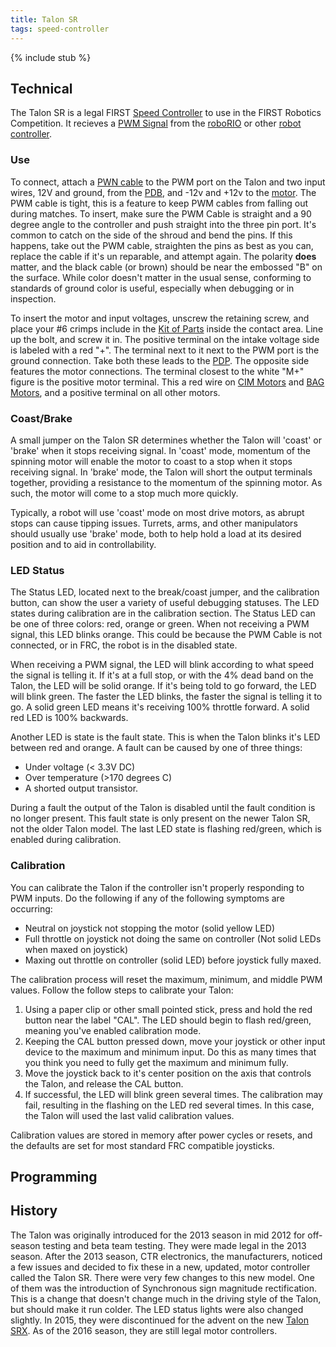 ```yaml
---
title: Talon SR
tags: speed-controller
---
```


{% include stub %}

## Technical

The Talon SR is a legal FIRST [Speed Controller](speed-controller) to use in the FIRST Robotics Competition. It recieves a [PWM Signal](pwn-signal) from the [roboRIO](roborio) or other [robot controller](robot-controller).

### Use

To connect, attach a [PWN cable](pwm-cable) to the PWM port on the Talon and two input wires, 12V and ground, from the [PDB](PDB), and -12v and +12v to the [motor](motors). The PWM cable is tight, this is a feature to keep PWM cables from falling out during matches. To insert, make sure the PWM Cable is straight and a 90 degree angle to the controller and push straight into the three pin port. It's common to catch on the side of the shroud and bend the pins. If this happens, take out the PWM cable, straighten the pins as best as you can, replace the cable if it's un reparable, and attempt again. The polarity **does** matter, and the black cable (or brown) should be near the embossed "B" on the surface. While color doesn't matter in the usual sense, conforming to standards of ground color is useful, especially when debugging or in inspection.

To insert the motor and input voltages, unscrew the retaining screw, and place your #6 crimps include in the [Kit of Parts](kit-of-parts) inside the contact area. Line up the bolt, and screw it in. The positive terminal on the intake voltage side is labeled with a red "+". The terminal next to it next to the PWM port is the ground connection. Take both these leads to the [PDP](PDP). The opposite side features the motor connections. The terminal closest to the white "M+" figure is the positive motor terminal. This a red wire on [CIM Motors](cim-motor) and [BAG Motors](bag-motor), and a positive terminal on all other motors.

### Coast/Brake

A small jumper on the Talon SR determines whether the Talon will 'coast' or 'brake' when it stops receiving signal. In 'coast' mode, momentum of the spinning motor will enable the motor to coast to a stop when it stops receiving signal. In 'brake' mode, the Talon will short the output terminals together, providing a resistance to the momentum of the spinning motor. As such, the motor will come to a stop much more quickly.

Typically, a robot will use 'coast' mode on most drive motors, as abrupt stops can cause tipping issues. Turrets, arms, and other manipulators should usually use 'brake' mode, both to help hold a load at its desired position and to aid in controllability.

### LED Status

The Status LED, located next to the break/coast jumper, and the calibration button, can show the user a variety of useful debugging statuses. The LED states during calibration are in the calibration section. The Status LED can be one of three colors: red, orange or green. When not receiving a PWM signal, this LED blinks orange. This could be because the PWM Cable is not connected, or in FRC, the robot is in the disabled state.

When receiving a PWM signal, the LED will blink according to what speed the signal is telling it. If it's at a full stop, or with the 4% dead band on the Talon, the LED will be solid orange. If it's being told to go forward, the LED will blink green. The faster the LED blinks, the faster the signal is telling it to go. A solid green LED means it's receiving 100% throttle forward. A solid red LED is 100% backwards.

Another LED is state is the fault state. This is when the Talon blinks it's LED between red and orange. A fault can be caused by one of three things:

* Under voltage (< 3.3V DC)
* Over temperature (>170 degrees C)
* A shorted output transistor.

During a fault the output of the Talon is disabled until the fault condition is no longer present. This fault state is only present on the newer Talon SR, not the older Talon model. The last LED state is flashing red/green, which is enabled during calibration.

### Calibration

You can calibrate the Talon if the controller isn't properly responding to PWM inputs. Do the following if any of the following symptoms are occurring:

* Neutral on joystick not stopping the motor (solid yellow LED)
* Full throttle on joystick not doing the same on controller (Not solid LEDs when maxed on joystick)
* Maxing out throttle on controller (solid LED) before joystick fully maxed.

The calibration process will reset the maximum, minimum, and middle PWM values. Follow the follow steps to calibrate your Talon:

1. Using a paper clip or other small pointed stick, press and hold the red button near the label "CAL". The LED should begin to flash red/green, meaning you've enabled calibration mode.
2. Keeping the CAL button pressed down, move your joystick or other input device to the maximum and minimum input. Do this as many times that you think you need to fully get the maximum and minimum fully.
3. Move the joystick back to it's center position on the axis that controls the Talon, and release the CAL button.
4. If successful, the LED will blink green several times. The calibration may fail, resulting in the flashing on the LED red several times. In this case, the Talon will used the last valid calibration values.

Calibration values are stored in memory after power cycles or resets, and the defaults are set for most standard FRC compatible joysticks.


## Programming



## History

The Talon was originally introduced for the 2013 season in mid 2012 for off-season testing and beta team testing. They were made legal in the 2013 season. After the 2013 season, CTR electronics, the manufacturers, noticed a few issues and decided to fix these in a new, updated, motor controller called the Talon SR. There were very few changes to this new model. One of them was the introduction of Synchronous sign magnitude rectification. This is a change that doesn't change much in the driving style of the Talon, but should make it run colder. The LED status lights were also changed slightly. In 2015, they were discontinued for the advent on the new [Talon SRX](talon-srx). As of the 2016 season, they are still legal motor controllers. 
